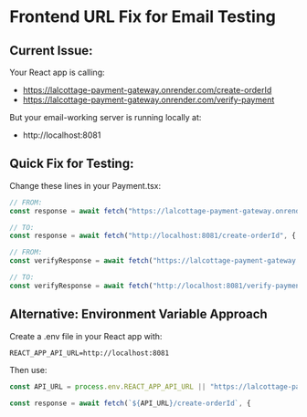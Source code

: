 # Frontend URL Fix for Email Testing

## Current Issue:
Your React app is calling:
- https://lalcottage-payment-gateway.onrender.com/create-orderId
- https://lalcottage-payment-gateway.onrender.com/verify-payment

But your email-working server is running locally at:
- http://localhost:8081

## Quick Fix for Testing:

Change these lines in your Payment.tsx:

```javascript
// FROM:
const response = await fetch("https://lalcottage-payment-gateway.onrender.com/create-orderId", {

// TO:
const response = await fetch("http://localhost:8081/create-orderId", {
```

```javascript
// FROM:
const verifyResponse = await fetch("https://lalcottage-payment-gateway.onrender.com/verify-payment", {

// TO:
const verifyResponse = await fetch("http://localhost:8081/verify-payment", {
```

## Alternative: Environment Variable Approach

Create a .env file in your React app with:
```
REACT_APP_API_URL=http://localhost:8081
```

Then use:
```javascript
const API_URL = process.env.REACT_APP_API_URL || "https://lalcottage-payment-gateway.onrender.com";

const response = await fetch(`${API_URL}/create-orderId`, {
```
